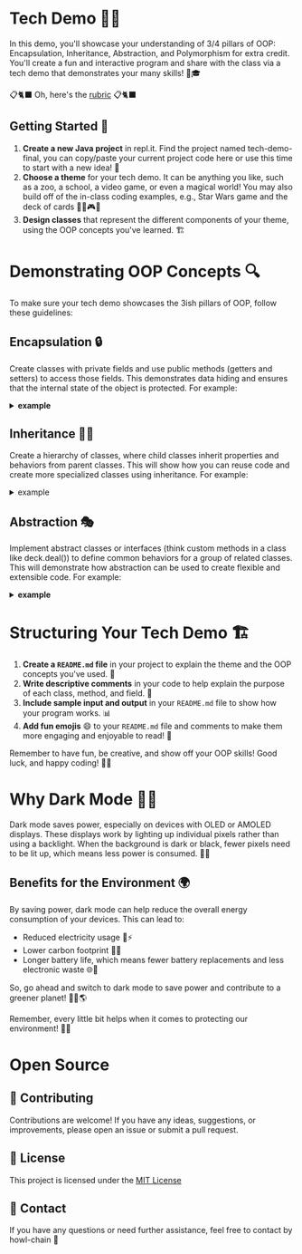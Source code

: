 # Tech Demo 🚀🌟

In this demo, you'll showcase your understanding of 3/4 pillars of OOP: Encapsulation, Inheritance, Abstraction, and Polymorphism for extra credit. You'll create a fun and interactive program and share with the class via a tech demo that demonstrates your many skills! 🎉🎓

📋🐈‍⬛ Oh, here's the [rubric](https://kyle1james.github.io/oopCapstone2023/rubric) 📋🐈‍⬛

## Getting Started 🏁

1. **Create a new Java project** in repl.it. Find the project named tech-demo-final, you can copy/paste your current project code here or use this time to start with a new idea! 🤖
2. **Choose a theme** for your tech demo. It can be anything you like, such as a zoo, a school, a video game, or even a magical world! You may also build off of the in-class coding examples, e.g., Star Wars game and the deck of cards 🦁🏫🎮🧙
3. **Design classes** that represent the different components of your theme, using the OOP concepts you've learned. 🏗

# Demonstrating OOP Concepts 🔍

To make sure your tech demo showcases the 3ish pillars of OOP, follow these guidelines:

## Encapsulation 🔒

Create classes with private fields and use public methods (getters and setters) to access those fields. This demonstrates data hiding and ensures that the internal state of the object is protected. For example:

<details>
  <summary><strong>example</strong></summary>
  
  <pre><code>
  // Encapsulation Example
  // Shape.java
  class Shape {
    // Encapsulation 
    private float area;

    // Encapsulation
    private float perimeter;
  }

  // Main.java
  public class Main {
    public static void main(String[] args) {
      // Create a Circle object with a radius of 5.0
      Circle circle = new Circle(5.0);
    }
  }
  </code></pre>
  Extension: try to make this code work while keeping area and perimeter encapsulated
</details>





## Inheritance 👨‍👧
Create a hierarchy of classes, where child classes inherit properties and behaviors from parent classes. This will show how you can reuse code and create more specialized classes using inheritance. For example:

<details>
  <summary>example</summary>
  
  <pre><code>
  // Inheritance Example
  // Shape.java
  class Shape {
    // method to calculate the area of the shape
    public double getArea();
    
    // method to calculate the perimeter of the shape
    public double getPerimeter();
  }
  
  // Circle.java
class Circle extends Shape {
  private double radius;

  public Circle(double radius) {
    this.radius = radius;
  }
 }
  
  // Main.java
  public class Main {
    public static void main(String[] args) {
      // Create a Circle object with a radius of 5.0
      Circle circle = new Circle(5.0);
    }
  }
  </code></pre>
  Extension: try to create the get methods!

</details>


## Abstraction 🎭
Implement abstract classes or interfaces (think custom methods in a class like deck.deal()) to define common behaviors for a group of related classes. This will demonstrate how abstraction can be used to create flexible and extensible code. For example:

<details>
  <summary><strong>example</strong></summary>
  
  <pre><code>
  // Shape.java
  class Shape {
    // method to calculate the area of the shape
    public double getArea();

    // method to calculate the perimeter of the shape
    public double getPerimeter();
  }
  
  // Circle.java
  class Circle extends Shape {
    private double radius;

    public Circle(double radius) {
      this.radius = radius;
    }
  }

  // Main.java
  public class Main {
    public static void main(String[] args) {
      // Create a Circle object with a radius of 5.0
      Circle circle = new Circle(5.0);
    }
  }
  </code></pre>
  Extension: try abstraction outside of main.java
</details>




# Structuring Your Tech Demo 🏗

1. **Create a `README.md` file** in your project to explain the theme and the OOP concepts you've used. 📝
2. **Write descriptive comments** in your code to help explain the purpose of each class, method, and field. 💬
3. **Include sample input and output** in your `README.md` file to show how your program works. 📊
4. **Add fun emojis** 😄 to your `README.md` file and comments to make them more engaging and enjoyable to read! 🎨

Remember to have fun, be creative, and show off your OOP skills! Good luck, and happy coding! 🚀🌟

# Why Dark Mode 🌃🌿

Dark mode saves power, especially on devices with OLED or AMOLED displays. These displays work by lighting up individual pixels rather than using a backlight. When the background is dark or black, fewer pixels need to be lit up, which means less power is consumed. 📱💡

## Benefits for the Environment 🌍

By saving power, dark mode can help reduce the overall energy consumption of your devices. This can lead to:

- Reduced electricity usage 🏡⚡
- Lower carbon footprint 🦶🌳
- Longer battery life, which means fewer battery replacements and less electronic waste 🌐🔋

So, go ahead and switch to dark mode to save power and contribute to a greener planet! 🌃🌿🌎

Remember, every little bit helps when it comes to protecting our environment! 🤗💚

# Open Source

## 📝 Contributing

Contributions are welcome! If you have any ideas, suggestions, or improvements, please open an issue or submit a pull request.

## 📄 License

This project is licensed under the [MIT License](LICENSE)

## 📧 Contact

If you have any questions or need further assistance, feel free to contact by howl-chain 🐶




